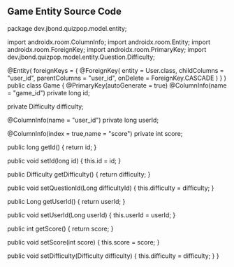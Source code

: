 ## Game Entity Source Code

package dev.jbond.quizpop.model.entity;

import androidx.room.ColumnInfo;
import androidx.room.Entity;
import androidx.room.ForeignKey;
import androidx.room.PrimaryKey;
import dev.jbond.quizpop.model.entity.Question.Difficulty;

@Entity(
    foreignKeys = {
        @ForeignKey(
            entity = User.class,
            childColumns = "user_id",
            parentColumns = "user_id",
            onDelete = ForeignKey.CASCADE
        )
    }
)
public class Game {
  @PrimaryKey(autoGenerate = true)
  @ColumnInfo(name = "game_id")
  private long id;

  private Difficulty difficulty;

  @ColumnInfo(name = "user_id")
  private long userId;

  @ColumnInfo(index = true,name = "score")
  private int score;

  public long getId() {
    return id;
  }

  public void setId(long id) {
    this.id = id;
  }

  public Difficulty getDifficulty() {
    return difficulty;
  }

  public void setQuestionId(Long difficultyId) {
    this.difficulty = difficulty;
  }

  public Long getUserId() {
    return userId;
  }

  public void setUserId(Long userId) {
    this.userId = userId;
  }

  public int getScore() {
    return score;
  }

  public void setScore(int score) {
    this.score = score;
  }

  public void setDifficulty(Difficulty difficulty) {
    this.difficulty = difficulty;
  }
}

